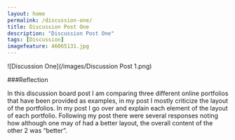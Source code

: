 ```yaml
---
layout: home
permalink: /discussion-one/
title: Discussion Post One
description: "Discussion Post One"
tags: [Discussion]
imagefeature: 46065131.jpg
---
```

![Discussion One](/images/Discussion Post 1.png)

###Reflection

In this discussion board post I am comparing three different online portfolios that have been provided as examples, in my post I mostly criticize the layout of the portfolios. In my post I go over and explain each element of the layout of each portfolio. Following my post there were several responses noting how although one may of had a better layout, the overall content of the other 2 was “better”. 